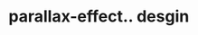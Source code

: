 # parallax-effect.. desgin                                                                                                                                                                                                                                                                                                                                                                                                                                                                                                      
